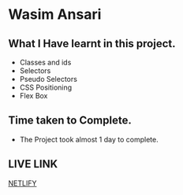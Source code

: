 # Wasim Ansari

## What I Have learnt in this project.
- Classes and ids
- Selectors 
- Pseudo Selectors
- CSS Positioning
- Flex Box

## Time taken to Complete.
- The Project took almost 1 day to complete.

## LIVE LINK
[NETLIFY](https://cssproject-11.netlify.app)